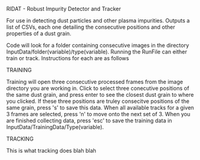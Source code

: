 RIDAT - Robust Impurity Detector and Tracker

For use in detecting dust particles and other plasma impurities. 
Outputs a list of CSVs, each one detailing the consecutive positions and other properties of a dust grain.

Code will look for a folder containing consecutive images in the directory InputData/folder(variable)/type(variable).
Running the RunFile can either train or track. Instructions for each are as follows

TRAINING

Training will open three consecutive processed frames from the image directory you are working in. Click to select three conecutive positions of the same dust grain, and press enter to see the closest dust grain to where you clicked. If these three positions are truley consecitve positions of the same grain, press 's' to save this data. When all available tracks for a given 3 frames are selected, press 'n' to move onto the next set of 3. When  you are finished collecting data, press 'esc' to save the training data in InputData/TrainingData/Type(variable).

TRACKING

This is what tracking does blah blah